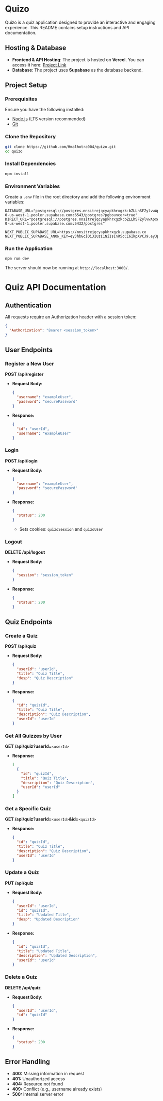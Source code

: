 # Quizo

Quizo is a quiz application designed to provide an interactive and engaging experience. This README contains setup instructions and API documentation.

## Hosting & Database

- **Frontend & API Hosting**: The project is hosted on **Vercel**. You can access it here: [Project Link](https://quizo-omega.vercel.app)
- **Database**: The project uses **Supabase** as the database backend.

## Project Setup

### Prerequisites

Ensure you have the following installed:

- [Node.js](https://nodejs.org/) (LTS version recommended)
- [Git](https://git-scm.com/)

### Clone the Repository

```sh
git clone https://github.com/Hmalhotra004/quizo.git
cd quizo
```

### Install Dependencies

```sh
npm install
```

### Environment Variables

Create a `.env` file in the root directory and add the following environment variables:

```env
DATABASE_URL="postgresql://postgres.nnsitrejqcyapkhrxgzk:bZLLhSFZylvwApxA@aws-0-us-west-1.pooler.supabase.com:6543/postgres?pgbouncer=true"
DIRECT_URL="postgresql://postgres.nnsitrejqcyapkhrxgzk:bZLLhSFZylvwApxA@aws-0-us-west-1.pooler.supabase.com:5432/postgres"

NEXT_PUBLIC_SUPABASE_URL=https://nnsitrejqcyapkhrxgzk.supabase.co
NEXT_PUBLIC_SUPABASE_ANON_KEY=eyJhbGciOiJIUzI1NiIsInR5cCI6IkpXVCJ9.eyJpc3MiOiJzdXBhYmFzZSIsInJlZiI6Im5uc2l0cmVqcWN5YXBraHJ4Z3prIiwicm9sZSI6ImFub24iLCJpYXQiOjE3Mzk0NTgyNDgsImV4cCI6MjA1NTAzNDI0OH0.nqZcKkFLsGibZJlTqfgt22eUuES8ctsuIqxayEReOoI
```

### Run the Application

```sh
npm run dev
```

The server should now be running at `http://localhost:3000/`.

# Quiz API Documentation

## Authentication

All requests require an Authorization header with a session token:

```json
{
  "Authorization": "Bearer <session_token>"
}
```

## User Endpoints

### Register a New User

**POST /api/register**

- **Request Body:**
  ```json
  {
    "username": "exampleUser",
    "password": "securePassword"
  }
  ```
- **Response:**
  ```json
  {
    "id": "userId",
    "username": "exampleUser"
  }
  ```

### Login

**POST /api/login**

- **Request Body:**
  ```json
  {
    "username": "exampleUser",
    "password": "securePassword"
  }
  ```
- **Response:**
  ```json
  {
    "status": 200
  }
  ```
  - Sets cookies: `quizoSession` and `quizoUser`

### Logout

**DELETE /api/logout**

- **Request Body:**
  ```json
  {
    "session": "session_token"
  }
  ```
- **Response:**
  ```json
  {
    "status": 200
  }
  ```

## Quiz Endpoints

### Create a Quiz

**POST /api/quiz**

- **Request Body:**
  ```json
  {
    "userId": "userId",
    "title": "Quiz Title",
    "desp": "Quiz Description"
  }
  ```
- **Response:**
  ```json
  {
    "id": "quizId",
    "title": "Quiz Title",
    "description": "Quiz Description",
    "userId": "userId"
  }
  ```

### Get All Quizzes by User

**GET /api/quiz?userId=**`<userId>`

- **Response:**
  ```json
  [
    {
      "id": "quizId",
      "title": "Quiz Title",
      "description": "Quiz Description",
      "userId": "userId"
    }
  ]
  ```

### Get a Specific Quiz

**GET /api/quiz?userId=**`<userId>`**&id=**`<quizId>`

- **Response:**
  ```json
  {
    "id": "quizId",
    "title": "Quiz Title",
    "description": "Quiz Description",
    "userId": "userId"
  }
  ```

### Update a Quiz

**PUT /api/quiz**

- **Request Body:**
  ```json
  {
    "userId": "userId",
    "id": "quizId",
    "title": "Updated Title",
    "desp": "Updated Description"
  }
  ```
- **Response:**
  ```json
  {
    "id": "quizId",
    "title": "Updated Title",
    "description": "Updated Description",
    "userId": "userId"
  }
  ```

### Delete a Quiz

**DELETE /api/quiz**

- **Request Body:**
  ```json
  {
    "userId": "userId",
    "id": "quizId"
  }
  ```
- **Response:**
  ```json
  {
    "status": 200
  }
  ```

## Error Handling

- **400:** Missing information in request
- **401:** Unauthorized access
- **404:** Resource not found
- **409:** Conflict (e.g., username already exists)
- **500:** Internal server error
